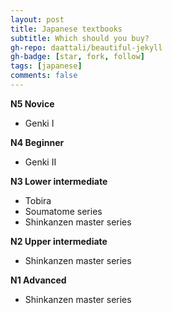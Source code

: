 ```yaml
---
layout: post
title: Japanese textbooks 
subtitle: Which should you buy?
gh-repo: daattali/beautiful-jekyll
gh-badge: [star, fork, follow]
tags: [japanese]
comments: false
---
```


**N5 Novice**
* Genki I

**N4 Beginner**
* Genki II

**N3 Lower intermediate** 
* Tobira
* Soumatome series
* Shinkanzen master series

**N2 Upper intermediate**
* Shinkanzen master series

**N1 Advanced** 
* Shinkanzen master series 
